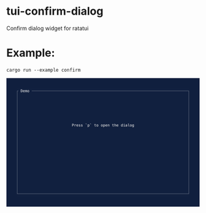 # tui-confirm-dialog

Confirm dialog widget for ratatui

# Example:

    cargo run --example confirm

![](./examples/confirm.gif "Demo")
